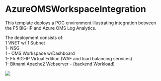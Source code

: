 # AzureOMSWorkspaceIntegration

<p>This template deploys a POC environment illustrating integration between the F5 BIG-IP and Azure OMS Log Analytics.</P>
<P>The deployment consists of: <br> 1 VNET w/ 1 Subnet <br> 1- NSG <br> 1 - OMS Workspace w/Dashboard<br> 1- F5 BIG-IP Virtual Edition (WAF and load balancing services) <br> 1- Bitnami Apache2 Webserver - (backend Workload)
<br></P><a href="https://portal.azure.com/#create/Microsoft.Template/uri/https%3A%2F%2Fraw.githubusercontent.com%2Fgregcoward%2FAzureOMSWorkspaceIntegration%2Fmaster%2Fazuredeploy.json"><img src="http://azuredeploy.net/deploybutton.png"></a>
